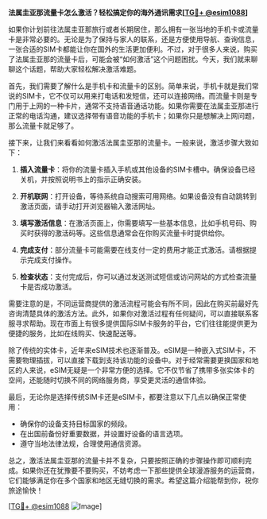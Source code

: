 **法属圭亚那流量卡怎么激活？轻松搞定你的海外通讯需求[[TG💪+ @esim1088](https://t.me/s/esim1088)]**

如果你计划前往法属圭亚那旅行或者长期居住，那么拥有一张当地的手机卡或流量卡是非常必要的。无论是为了保持与家人的联系，还是方便使用导航、查询信息，一张合适的SIM卡都能让你在国外的生活更加便利。不过，对于很多人来说，购买了法属圭亚那的流量卡后，可能会被“如何激活”这个问题困扰。今天，我们就来聊聊这个话题，帮助大家轻松解决激活难题。

首先，我们需要了解什么是手机卡和流量卡的区别。简单来说，手机卡就是我们常说的SIM卡，它不仅可以用来打电话和发短信，还可以连接网络。而流量卡则是专门用于上网的一种卡片，通常不支持语音通话功能。如果你需要在法属圭亚那进行正常的电话沟通，建议选择带有语音功能的手机卡；如果你只是想解决上网问题，那么流量卡就足够了。

接下来，让我们来看看如何激活法属圭亚那的流量卡。一般来说，激活步骤大致如下：

1. **插入流量卡**：将你的流量卡插入手机或其他设备的SIM卡槽中。确保设备已经关机，并按照说明书上的指示正确安装。

2. **开机联网**：打开设备，等待系统自动搜索可用网络。如果设备没有自动跳转到激活页面，请手动打开浏览器输入激活网址。

3. **填写激活信息**：在激活页面上，你需要填写一些基本信息，比如手机号码、购买时获得的激活码等。这些信息通常会在你购买流量卡时提供给你。

4. **完成支付**：部分流量卡可能需要在线支付一定的费用才能正式激活。请根据提示完成支付操作。

5. **检查状态**：支付完成后，你可以通过发送测试短信或访问网站的方式检查流量卡是否成功激活。

需要注意的是，不同运营商提供的激活流程可能会有所不同，因此在购买前最好先咨询清楚具体的激活方法。此外，如果你对激活过程有任何疑问，可以直接联系客服寻求帮助。现在市面上有很多提供国际SIM卡服务的平台，它们往往能提供更为便捷的服务，比如在线购买、快速配送等。

除了传统的实体卡，近年来eSIM技术也逐渐普及。eSIM是一种嵌入式SIM卡，不需要物理插拔，可以直接下载到支持该功能的设备中。对于经常需要更换国家和地区的人来说，eSIM无疑是一个非常方便的选择。它不仅节省了携带多张实体卡的空间，还能随时切换不同的网络服务商，享受更灵活的通信体验。

最后，无论你是选择传统SIM卡还是eSIM卡，都要注意以下几点以确保正常使用：
- 确保你的设备支持目标国家的频段。
- 在出国前备份好重要数据，并设置好设备的语言选项。
- 遵守当地法律法规，合理使用通信资源。

总之，激活法属圭亚那的流量卡并不复杂，只要按照正确的步骤操作即可顺利完成。如果你还在犹豫要不要购买，不妨考虑一下那些提供全球漫游服务的运营商，它们能够满足你在多个国家和地区无缝切换的需求。希望这篇介绍能帮到你，祝你旅途愉快！

[[TG💪+ @esim1088](https://t.me/s/esim1088) ![Image](https://i.postimg.cc/4NQfJmqS/Snipaste-2025-05-13-00-14-12.png)]